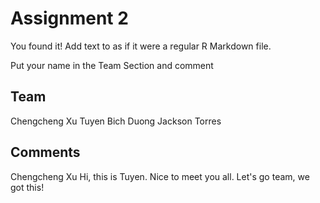 # Assignment 2

You found it!  Add text to as if it were a regular R Markdown file.

Put your name in the Team Section and comment

## Team
Chengcheng Xu
Tuyen Bich Duong
Jackson Torres
## Comments
Chengcheng Xu
Hi, this is Tuyen. Nice to meet you all. 
Let's go team, we got this!

